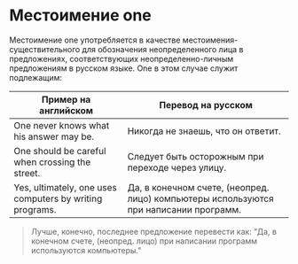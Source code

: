 # Местоимение one

Местоимение one употребляется в качестве местоимения-существительного для обозначения неопределенного лица в предложениях, соответствующих неопределенно-личным предложениям в русском языке. One в этом случае служит подлежащим:

Пример на английском | Перевод на русском
--- | ---
One never knows what his answer may be. | Никогда не знаешь, что он ответит.
One should be careful when crossing the street. | Следует быть осторожным при переходе через улицу.
Yes, ultimately, one uses computers by writing programs. | Да, в конечном счете, (неопред. лицо) компьютеры используются при написании программ.

> Лучше, конечно, последнее предложение перевести как: "Да, в конечном счете, (неопред. лицо) при написании программ используются компьютеры."
